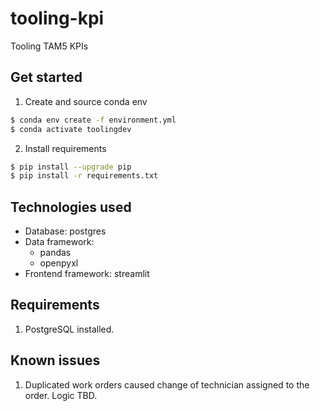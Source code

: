 # tooling-kpi
Tooling TAM5 KPIs


## Get started
1. Create and source conda env
```bash
$ conda env create -f environment.yml
$ conda activate toolingdev
```

2. Install requirements
```bash
$ pip install --upgrade pip
$ pip install -r requirements.txt
```

## Technologies used
- Database: postgres
- Data framework:
    - pandas
    - openpyxl
- Frontend framework: streamlit


## Requirements
1. PostgreSQL installed.


## Known issues
1. Duplicated work orders caused change of technician assigned to the order.
    Logic TBD.